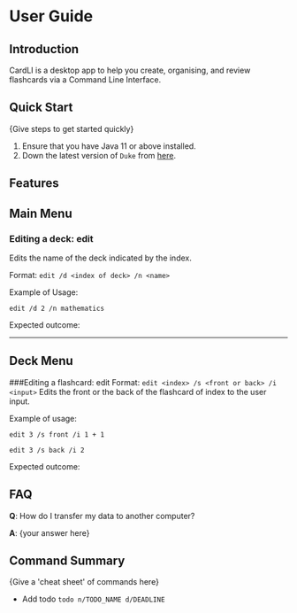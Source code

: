 # User Guide

## Introduction

CardLI is a desktop app to help you create, organising, and review flashcards via a Command Line Interface.

## Quick Start

{Give steps to get started quickly}

1. Ensure that you have Java 11 or above installed.
1. Down the latest version of `Duke` from [here](http://link.to/duke).

## Features 

## Main Menu
### Editing a deck: edit
Edits the name of the deck indicated by the index.

Format: `edit /d <index of deck> /n <name>`

Example of Usage:

`edit /d 2 /n mathematics`

Expected outcome:

---
## Deck Menu
###Editing a flashcard: edit
Format: `edit <index> /s <front or back> /i <input>`
Edits the front or the back of the flashcard of index <index> to the user input.

Example of usage:

`edit 3 /s front /i 1 + 1`

`edit 3 /s back /i 2`

Expected outcome:

## FAQ

**Q**: How do I transfer my data to another computer? 

**A**: {your answer here}

## Command Summary

{Give a 'cheat sheet' of commands here}

* Add todo `todo n/TODO_NAME d/DEADLINE`
